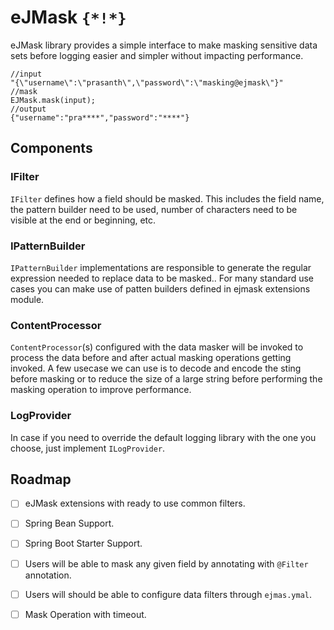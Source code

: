 # eJMask `{*!*}`

eJMask library provides a simple interface to make masking sensitive data sets before logging easier and simpler without impacting performance.

```
//input 
"{\"username\":\"prasanth\",\"password\":\"masking@ejmask\"}"
//mask
EJMask.mask(input);
//output
{"username":"pra****","password":"****"}
```

## Components

### IFilter
`IFilter` defines how a field should be masked. This includes the field name, the pattern builder need to be used, number of characters need to be visible at the end or beginning, etc.

### IPatternBuilder
`IPatternBuilder` implementations are responsible to generate the regular expression needed to replace data to be masked..
For many standard use cases you can make use of patten builders defined in ejmask extensions module.

### ContentProcessor
`ContentProcessor`(s) configured with the data masker will be invoked to process the data before and after actual masking operations getting invoked.
A few usecase we can use is to decode and encode the sting before masking or to reduce the size of a large string before performing the masking operation to improve performance.

### LogProvider

In case if you need to override the default logging library with the one you choose, just implement `ILogProvider`.

## Roadmap

- [ ] eJMask extensions with ready to use common filters. 
- [ ] Spring Bean Support.
- [ ] Spring Boot Starter Support.
- [ ] Users will be able to mask any given field by annotating with `@Filter` annotation.
- [ ] Users will should be able to configure data filters through `ejmas.ymal`.
- [ ] Mask Operation with timeout.

